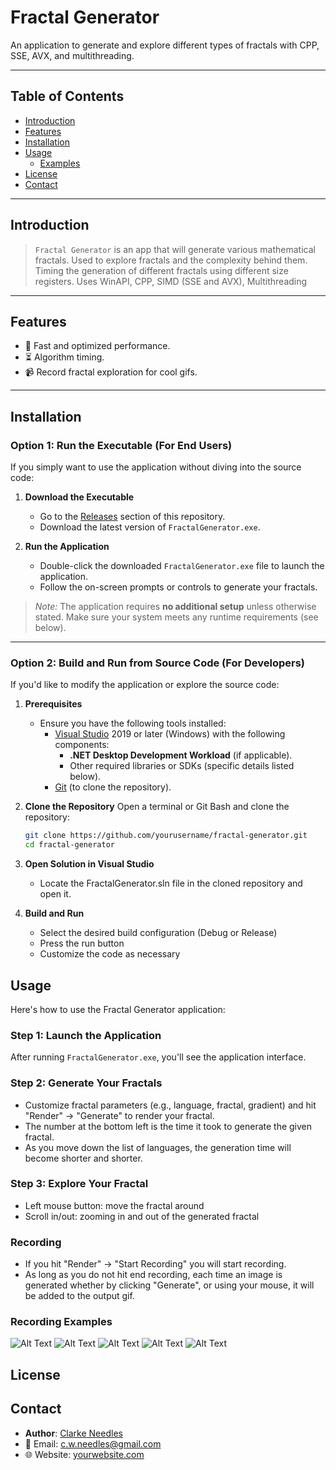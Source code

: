 # **Fractal Generator**

An application to generate and explore different types of fractals with CPP, SSE, AVX, and multithreading.

---

## **Table of Contents**

- [Introduction](#introduction)
- [Features](#features)
- [Installation](#installation)
- [Usage](#usage)
     - [Examples](#recording-examples)
- [License](#license)
- [Contact](#contact)

---

## **Introduction**

> `Fractal Generator` is an app that will generate various mathematical fractals.
> Used to explore fractals and the complexity behind them.
> Timing the generation of different fractals using different size registers.
> Uses WinAPI, CPP, SIMD (SSE and AVX), Multithreading

---

## **Features**

- 🚀 Fast and optimized performance.
- ⏳ Algorithm timing.
- 📹 Record fractal exploration for cool gifs.

---

## **Installation**

### Option 1: Run the Executable (For End Users)
If you simply want to use the application without diving into the source code:

1. **Download the Executable**
   - Go to the [Releases](https://github.com/yourusername/fractal-generator/releases) section of this repository.
   - Download the latest version of `FractalGenerator.exe`.

2. **Run the Application**
   - Double-click the downloaded `FractalGenerator.exe` file to launch the application.
   - Follow the on-screen prompts or controls to generate your fractals.

> *Note:* The application requires **no additional setup** unless otherwise stated. Make sure your system meets any runtime requirements (see below).

---

### Option 2: Build and Run from Source Code (For Developers)
If you'd like to modify the application or explore the source code:

1. **Prerequisites**
   - Ensure you have the following tools installed:
     - [Visual Studio](https://visualstudio.microsoft.com/) 2019 or later (Windows) with the following components:
       - **.NET Desktop Development Workload** (if applicable).
       - Other required libraries or SDKs (specific details listed below).
     - [Git](https://git-scm.com/) (to clone the repository).

2. **Clone the Repository**
   Open a terminal or Git Bash and clone the repository:
   ```bash
   git clone https://github.com/yourusername/fractal-generator.git
   cd fractal-generator

3. **Open Solution in Visual Studio**
   - Locate the FractalGenerator.sln file in the cloned repository and open it.

4. **Build and Run**
   - Select the desired build configuration (Debug or Release)
   - Press the run button
   - Customize the code as necessary
  
## **Usage**

Here's how to use the Fractal Generator application:

### Step 1: Launch the Application
After running `FractalGenerator.exe`, you'll see the application interface.

### Step 2: Generate Your Fractals
   - Customize fractal parameters (e.g., language, fractal, gradient) and hit "Render" -> "Generate" to render your fractal.
   - The number at the bottom left is the time it took to generate the given fractal.
   - As you move down the list of languages, the generation time will become shorter and shorter.

### Step 3: Explore Your Fractal
   - Left mouse button: move the fractal around
   - Scroll in/out: zooming in and out of the generated fractal

### Recording
   - If you hit "Render" -> "Start Recording" you will start recording.
   - As long as you do not hit end recording, each time an image is generated whether by clicking "Generate", or using your mouse, it will be added to the output gif.

### Recording Examples
![Alt Text](renders/render1.gif)
![Alt Text](renders/render2.gif)
![Alt Text](renders/render3.gif)
![Alt Text](renders/render4.gif)
![Alt Text](renders/render5.gif)

## **License**

## **Contact**
- **Author**: [Clarke Needles](https://your-portfolio-link.com)  
- 📧 Email: [c.w.needles@gmail.com](mailto:c.w.needles@gmail.com)  
- 🌐 Website: [yourwebsite.com](https://yourwebsite.com) 
